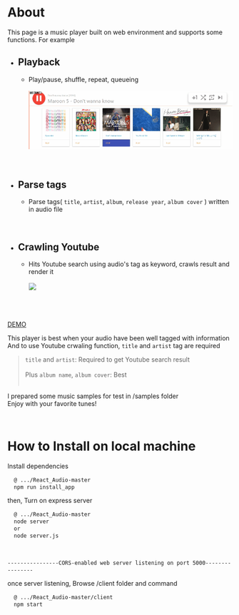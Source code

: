 # About
This page is a music player built on web environment and supports some functions. For example
* Playback
    -
    - Play/pause, shuffle, repeat, queueing<br/>
      <br/><img src="https://raw.githubusercontent.com/Sessho-maru/React_Audio/master/example_2.gif"/>
    <br/><br/><br/>
* Parse tags
  -
  - Parse tags( `title`, `artist`, `album`, `release year`, `album cover` ) written in audio file
  <br/><br/><br/>
* Crawling Youtube
  -
  - Hits Youtube search using audio's tag as keyword, crawls result and render it<br/>
    <br/><img src="https://raw.githubusercontent.com/Sessho-maru/React_Audio/master/example.gif"/><br/><br/><br/><br/>

<a href="http://54.185.201.229/" target="_blank">DEMO</a><br/>

This player is best when your audio have been well tagged with information<br/>
And to use Youtube crwaling function, `title` and `artist` tag are required<br/>
> `title` and `artist`: Required to get Youtube search result<br/><br/>
> Plus `album name`, `album cover`: Best<br/><br/>

I prepared some music samples for test in /samples folder<br/>
Enjoy with your favorite tunes!

<br/>

# How to Install on local machine
Install dependencies
```
  @ .../React_Audio-master
  npm run install_app
```

then, Turn on express server
```
  @ .../React_Audio-master
  node server
  or
  node server.js
```
<br/>

```
----------------CORS-enabled web server listening on port 5000----------------
```
once server listening, Browse /client folder and command
```
  @ .../React_Audio-master/client
  npm start
```
